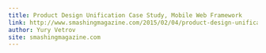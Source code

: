 ```yaml
---
title: Product Design Unification Case Study, Mobile Web Framework
link: http://www.smashingmagazine.com/2015/02/04/product-design-unification-case-study-mobile-web-framework/
author: Yury Vetrov
site: smashingmagazine.com
---
```

